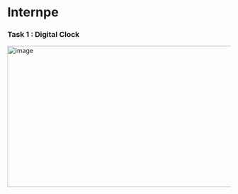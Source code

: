 # Internpe

### Task 1 : Digital Clock
<img width="1229" height="319" alt="image" src="https://github.com/user-attachments/assets/7d698fd8-9eb8-4f6f-84e2-1b022b4d21a5" />

